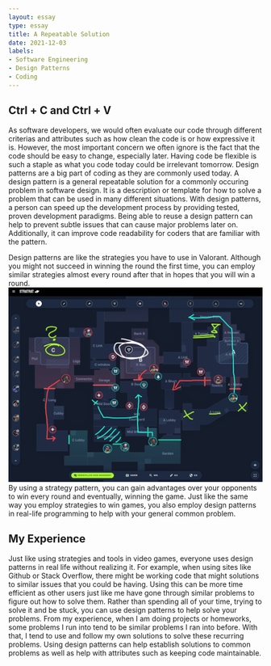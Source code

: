 ```yaml
---
layout: essay
type: essay
title: A Repeatable Solution
date: 2021-12-03
labels:
- Software Engineering
- Design Patterns
- Coding
---
```


## Ctrl + C and Ctrl + V 

As software developers, we would often evaluate our code through different criterias and attributes such as how clean the code is or how expressive it is. However, the most important concern we often ignore is the fact that the code should be easy to change, especially later. Having code be flexible is such a staple as what you code today could be irrelevant tomorrow. Design patterns are a big part of coding as they are commonly used today. A design pattern is a general repeatable solution for a commonly occuring problem in software design. It is a description or template for how to solve a problem that can be used in many different situations. With design patterns, a person can speed up the development process by providing tested, proven development paradigms. Being able to reuse a design pattern can help to prevent subtle issues that can cause major problems later on. Additionally, it can improve code readability for coders that are familiar with the pattern.  

Design patterns are like the strategies you have to use in Valorant. Although you might not succeed in winning the round the first time, you can employ similar strategies almost every round after that in hopes that you will win a round. <img class="ui medium right floated rounded image" src="../images/strategy.png"> By using a strategy pattern, you can gain advantages over your opponents to win every round and eventually, winning the game. Just like the same way you employ strategies to win games, you also employ design patterns in real-life programming to help with your general common problem. 

## My Experience

Just like using strategies and tools in video games, everyone uses design patterns in real life without realizing it. For example, when using sites like Github or Stack Overflow, there might be working code that might solutions to similar issues that you could be having. Using this can be more time efficient as other users just like me have gone through similar problems to figure out how to solve them. Rather than spending all of your time, trying to solve it and be stuck, you can use design patterns to help solve your problems. From my experience, when I am doing projects or homeworks, some problems I run into tend to be similar problems I ran into before. With that, I tend to use and follow my own solutions to solve these recurring problems. Using design patterns can help establish solutions to common problems as well as help with attributes such as keeping code maintainable.
